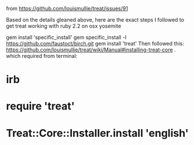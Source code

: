 from https://github.com/louismullie/treat/issues/91

Based on the details gleaned above, here are the exact steps I followed to get treat working with ruby 2.2 on osx yosemite

gem install 'specific_install'
gem specific_install -l https://github.com/faustoct/birch.git
gem install 'treat'
Then followed this: https://github.com/louismullie/treat/wiki/Manual#installing-treat-core . which required from terminal:
# irb
# require 'treat'
# Treat::Core::Installer.install 'english'
